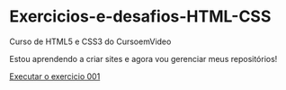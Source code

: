 # Exercicios-e-desafios-HTML-CSS
 Curso de HTML5 e CSS3 do CursoemVideo

 Estou aprendendo a criar sites e agora vou gerenciar meus repositórios!

 <a href="https://enzosecco.github.io/Exercicios-e-desafios-HTML-CSS/Exercicios/ex001/index.html">Executar o exercicio 001 </a>
